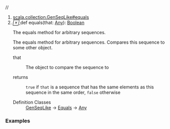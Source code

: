 //
<ol>
<li><a href="https://www.scala-lang.org/api/2.12.3/scala/collection/mutable/ArrayBuffer.html#equals(that:Any):Boolean">scala.collection.GenSeqLike#equals</a></li>
<li name="scala.collection.GenSeqLike#equals" visbl="pub" class="indented0 " data-isabs="false" fullcomment="yes" group="Ungrouped"> <a id="equals(that:Any):Boolean"></a><a id="equals(Any):Boolean"></a> <span class="permalink"> <a href="../../../scala/collection/mutable/ArrayBuffer.html#equals(that:Any):Boolean" title="Permalink"> <i class="material-icons"></i> </a> </span> <span class="modifier_kind"> <span class="modifier"></span> <span class="kind">def</span> </span> <span class="symbol"> <span class="name">equals</span><span class="params">(<span name="that">that: <a href="../../Any.html" class="extype" name="scala.Any">Any</a></span>)</span><span class="result">: <a href="../../Boolean.html" class="extype" name="scala.Boolean">Boolean</a></span> </span> <p class="shortcomment cmt">The equals method for arbitrary sequences.</p>
 <div class="fullcomment">
  <div class="comment cmt">
   <p>The equals method for arbitrary sequences. Compares this sequence to some other object.</p>
  </div>
  <dl class="paramcmts block">
   <dt class="param">
    that
   </dt>
   <dd class="cmt">
    <p>The object to compare the sequence to</p>
   </dd>
   <dt>
    returns
   </dt>
   <dd class="cmt">
    <p><code>true</code> if <code>that</code> is a sequence that has the same elements as this sequence in the same order, <code>false</code> otherwise</p>
   </dd>
  </dl>
  <dl class="attributes block"> 
   <dt>
    Definition Classes
   </dt>
   <dd>
    <a href="../GenSeqLike.html" class="extype" name="scala.collection.GenSeqLike">GenSeqLike</a> → 
    <a href="../../Equals.html" class="extype" name="scala.Equals">Equals</a> → 
    <a href="../../Any.html" class="extype" name="scala.Any">Any</a>
   </dd>
  </dl>
 </div> </li>
        </ol>


### Examples















